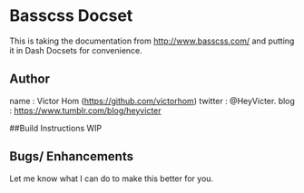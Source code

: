 Basscss Docset
=======================

This is taking the documentation from http://www.basscss.com/ and putting it in Dash Docsets for convenience.

## Author
name : Victor Hom (<https://github.com/victorhom>)
twitter : @HeyVicter.
blog : https://www.tumblr.com/blog/heyvicter

##Build Instructions
WIP

## Bugs/ Enhancements
Let me know what I can do to make this better for you.
